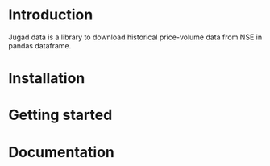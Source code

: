 # Introduction

Jugad data is a library to download historical price-volume data from NSE in pandas dataframe.

# Installation


# Getting started

# Documentation

